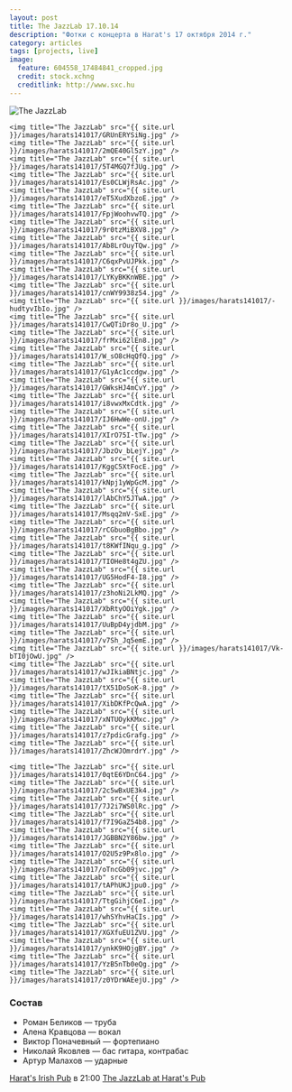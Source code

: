 ```yaml
---
layout: post
title: The JazzLab 17.10.14
description: "Фотки с концерта в Harat's 17 октября 2014 г."
category: articles
tags: [projects, live]
image:
  feature: 604558_17484841_cropped.jpg
  credit: stock.xchng
  creditlink: http://www.sxc.hu
---
```


<!-- https://github.com/ionelmc/jquery-gp-gallery -->
<div class="pictures">
	<img title="The JazzLab" src="{{ site.url }}/images/harats141017/etu_rB5o5G0.jpg" />

	<img title="The JazzLab" src="{{ site.url }}/images/harats141017/GRUnERYSiNg.jpg" />
	<img title="The JazzLab" src="{{ site.url }}/images/harats141017/2mQE40Gl5zY.jpg" />
	<img title="The JazzLab" src="{{ site.url }}/images/harats141017/5T4MGQ7fJUg.jpg" />
	<img title="The JazzLab" src="{{ site.url }}/images/harats141017/Es0CLWjRsAc.jpg" />
	<img title="The JazzLab" src="{{ site.url }}/images/harats141017/eT5XudXbzoE.jpg" />
	<img title="The JazzLab" src="{{ site.url }}/images/harats141017/FpjWoohvwTQ.jpg" />
	<img title="The JazzLab" src="{{ site.url }}/images/harats141017/9r0tzMiBXV8.jpg" />
	<img title="The JazzLab" src="{{ site.url }}/images/harats141017/Ab8LrOuyTQw.jpg" />
	<img title="The JazzLab" src="{{ site.url }}/images/harats141017/C6qxPvUJPkk.jpg" />
	<img title="The JazzLab" src="{{ site.url }}/images/harats141017/LYKyBKKnWBE.jpg" />
	<img title="The JazzLab" src="{{ site.url }}/images/harats141017/cnWY9938z54.jpg" />
	<img title="The JazzLab" src="{{ site.url }}/images/harats141017/-hudtyvIbIo.jpg" />
	<img title="The JazzLab" src="{{ site.url }}/images/harats141017/CwQTiDr8o_U.jpg" />
	<img title="The JazzLab" src="{{ site.url }}/images/harats141017/frMxi62lEn8.jpg" />
	<img title="The JazzLab" src="{{ site.url }}/images/harats141017/W_sO8cHqQfQ.jpg" />
	<img title="The JazzLab" src="{{ site.url }}/images/harats141017/G1yAc1ccdgw.jpg" />
	<img title="The JazzLab" src="{{ site.url }}/images/harats141017/GWksHJ4mCvY.jpg" />
	<img title="The JazzLab" src="{{ site.url }}/images/harats141017/i8vwxMxCdtk.jpg" />
	<img title="The JazzLab" src="{{ site.url }}/images/harats141017/IJ6HwWe-onU.jpg" />
	<img title="The JazzLab" src="{{ site.url }}/images/harats141017/XIrO75I-tTw.jpg" />
	<img title="The JazzLab" src="{{ site.url }}/images/harats141017/JbzOv_bLejY.jpg" />
	<img title="The JazzLab" src="{{ site.url }}/images/harats141017/KggC5XtFocE.jpg" />
	<img title="The JazzLab" src="{{ site.url }}/images/harats141017/kNpj1yWpGcM.jpg" />
	<img title="The JazzLab" src="{{ site.url }}/images/harats141017/lAbChY5JTwA.jpg" />
	<img title="The JazzLab" src="{{ site.url }}/images/harats141017/Msqq2mV-SxE.jpg" />
	<img title="The JazzLab" src="{{ site.url }}/images/harats141017/rCGbuoBgBbo.jpg" />
	<img title="The JazzLab" src="{{ site.url }}/images/harats141017/t8KWfINqu_g.jpg" />
	<img title="The JazzLab" src="{{ site.url }}/images/harats141017/TIOHe8t4gZU.jpg" />
	<img title="The JazzLab" src="{{ site.url }}/images/harats141017/UG5HodF4-I8.jpg" />
	<img title="The JazzLab" src="{{ site.url }}/images/harats141017/z3hoNi2LkMQ.jpg" />
	<img title="The JazzLab" src="{{ site.url }}/images/harats141017/XbRtyOOiYgk.jpg" />
	<img title="The JazzLab" src="{{ site.url }}/images/harats141017/UuBpD4yjdbM.jpg" />
	<img title="The JazzLab" src="{{ site.url }}/images/harats141017/v7Sh_Jq5emE.jpg" />
	<img title="The JazzLab" src="{{ site.url }}/images/harats141017/Vk-bTI0jOwU.jpg" />
	<img title="The JazzLab" src="{{ site.url }}/images/harats141017/wJIkiaBNtjc.jpg" />
	<img title="The JazzLab" src="{{ site.url }}/images/harats141017/tX51DoSoK-8.jpg" />
	<img title="The JazzLab" src="{{ site.url }}/images/harats141017/XibDKfPcQwA.jpg" />
	<img title="The JazzLab" src="{{ site.url }}/images/harats141017/xNTUOykKMxc.jpg" />
	<img title="The JazzLab" src="{{ site.url }}/images/harats141017/z7pdicGrafg.jpg" />
	<img title="The JazzLab" src="{{ site.url }}/images/harats141017/ZhcWJOmrdrY.jpg" />

	<img title="The JazzLab" src="{{ site.url }}/images/harats141017/0qtE6YDnC64.jpg" />
	<img title="The JazzLab" src="{{ site.url }}/images/harats141017/2c5wBxUE3k4.jpg" />
	<img title="The JazzLab" src="{{ site.url }}/images/harats141017/7J2i7WS0lRc.jpg" />
	<img title="The JazzLab" src="{{ site.url }}/images/harats141017/f7I9GaZ54b8.jpg" />
	<img title="The JazzLab" src="{{ site.url }}/images/harats141017/JGBBN2Y86bw.jpg" />
	<img title="The JazzLab" src="{{ site.url }}/images/harats141017/O2U5z9Px8lo.jpg" />
	<img title="The JazzLab" src="{{ site.url }}/images/harats141017/oTncGb09jvc.jpg" />
	<img title="The JazzLab" src="{{ site.url }}/images/harats141017/tAPhUKJjpu0.jpg" />
	<img title="The JazzLab" src="{{ site.url }}/images/harats141017/TtgGihjC6eI.jpg" />
	<img title="The JazzLab" src="{{ site.url }}/images/harats141017/whSYhvHaCIs.jpg" />
	<img title="The JazzLab" src="{{ site.url }}/images/harats141017/XGXfuEU1ZVU.jpg" />
	<img title="The JazzLab" src="{{ site.url }}/images/harats141017/ynkK9HOjgBY.jpg" />
	<img title="The JazzLab" src="{{ site.url }}/images/harats141017/YzB5nTb0eQg.jpg" />
	<img title="The JazzLab" src="{{ site.url }}/images/harats141017/z0YDrWAEejU.jpg" />
</div>

### Состав

* Роман Беликов — труба
* Алена Кравцова — вокал
* Виктор Поначевный — фортепиано
* Николай Яковлев — бас гитара, контрабас
* Артур Малахов — ударные

[Harat's Irish Pub](http://geometria.ru/announcements/night-life/2014/10/17/344422) в 21:00
[The JazzLab at Harat's Pub](http://vk.com/event78606098)
